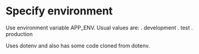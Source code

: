 # Specify environment

 Use environment variable APP_ENV. Usual values are:
. development
. test
. production


Uses dotenv and also has some code cloned from dotenv.
